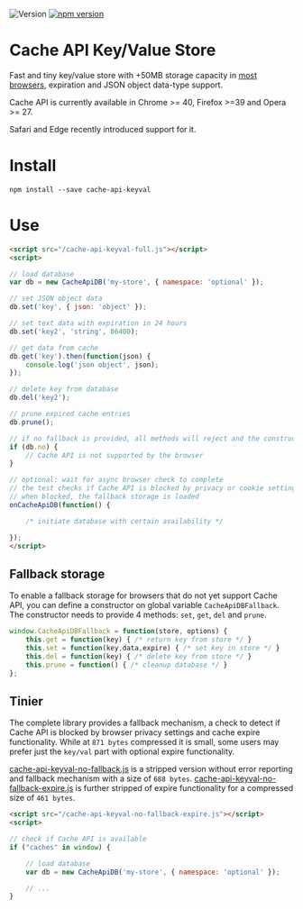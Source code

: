 ![Version](https://img.shields.io/github/release/optimalisatie/Cache-API-Key-Value-Store.svg) [![npm version](https://badge.fury.io/js/cache-api-keyval.svg)](http://badge.fury.io/js/cache-api-keyval)

# Cache API Key/Value Store

Fast and tiny key/value store with +50MB storage capacity in [most browsers](https://developer.mozilla.org/en-US/docs/Web/API/Cache#Browser_compatibility), expiration and JSON object data-type support.

Cache API is currently available in Chrome >= 40, Firefox >=39 and Opera >= 27.

Safari and Edge recently introduced support for it.

# Install

```
npm install --save cache-api-keyval
```

# Use

```html
<script src="/cache-api-keyval-full.js"></script>
<script>

// load database
var db = new CacheApiDB('my-store', { namespace: 'optional' });

// set JSON object data
db.set('key', { json: 'object' }); 

// set text data with expiration in 24 hours
db.set('key2', 'string', 86400); 

// get data from cache
db.get('key').then(function(json) {
    console.log('json object', json);
});

// delete key from database
db.del('key2'); 

// prune expired cache entries
db.prune();

// if no fallback is provided, all methods will reject and the constructor will contain `no` with integer 1.
if (db.no) {
    // Cache API is not supported by the browser
}

// optional: wait for async browser check to complete
// the test checks if Cache API is blocked by privacy or cookie settings
// when blocked, the fallback storage is loaded
onCacheApiDB(function() {

    /* initiate database with certain availability */

});
</script>
```

## Fallback storage

To enable a fallback storage for browsers that do not yet support Cache API, you can define a constructor on global variable `CacheApiDBFallback`. The constructor needs to provide 4 methods: `set`, `get`, `del` and `prune`.

```js
window.CacheApiDBFallback = function(store, options) {
    this.get = function(key) { /* return key from store */ }
    this.set = function(key,data,expire) { /* set key in store */ }
    this.del = function(key) { /* delete key from store */ }
    this.prune = function() { /* cleanup database */ }
};
```

## Tinier

The complete library provides a fallback mechanism, a check to detect if Cache API is blocked by browser privacy settings and cache expire functionality. While at `871 bytes` compressed it is small, some users may prefer just the `key/val` part with optional expire functionality.

[cache-api-keyval-no-fallback.js](https://github.com/optimalisatie/Cache-API-Key-Value-Store/blob/master/src/cache-api-keyval-no-fallback.js) is a stripped version without error reporting and fallback mechanism with a size of `688 bytes`. [cache-api-keyval-no-fallback-expire.js](https://github.com/optimalisatie/Cache-API-Key-Value-Store/blob/master/src/cache-api-keyval-no-fallback-expire.js) is further stripped of expire functionality for a compressed size of `461 bytes`.


```html
<script src="/cache-api-keyval-no-fallback-expire.js"></script>
<script>

// check if Cache API is available
if ("caches" in window) {

    // load database
    var db = new CacheApiDB('my-store', { namespace: 'optional' });

    // ...
}
